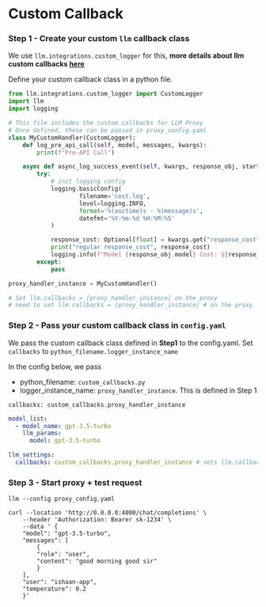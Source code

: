 # Custom Callback

### Step 1 - Create your custom `llm` callback class
We use `llm.integrations.custom_logger` for this, **more details about llm custom callbacks [here](https://docs.llm.ai/docs/observability/custom_callback)**

Define your custom callback class in a python file.

```python
from llm.integrations.custom_logger import CustomLogger
import llm
import logging

# This file includes the custom callbacks for LLM Proxy
# Once defined, these can be passed in proxy_config.yaml
class MyCustomHandler(CustomLogger):
    def log_pre_api_call(self, model, messages, kwargs): 
        print(f"Pre-API Call")

    async def async_log_success_event(self, kwargs, response_obj, start_time, end_time):
        try:
            # init logging config
            logging.basicConfig(
                    filename='cost.log',
                    level=logging.INFO,
                    format='%(asctime)s - %(message)s',
                    datefmt='%Y-%m-%d %H:%M:%S'
            )

            response_cost: Optional[float] = kwargs.get("response_cost", None)
            print("regular response_cost", response_cost)
            logging.info(f"Model {response_obj.model} Cost: ${response_cost:.8f}")
        except:
            pass

proxy_handler_instance = MyCustomHandler()

# Set llm.callbacks = [proxy_handler_instance] on the proxy
# need to set llm.callbacks = [proxy_handler_instance] # on the proxy
```

### Step 2 - Pass your custom callback class in `config.yaml`
We pass the custom callback class defined in **Step1** to the config.yaml. 
Set `callbacks` to `python_filename.logger_instance_name`

In the config below, we pass
- python_filename: `custom_callbacks.py`
- logger_instance_name: `proxy_handler_instance`. This is defined in Step 1

`callbacks: custom_callbacks.proxy_handler_instance`


```yaml
model_list:
  - model_name: gpt-3.5-turbo
    llm_params:
      model: gpt-3.5-turbo

llm_settings:
  callbacks: custom_callbacks.proxy_handler_instance # sets llm.callbacks = [proxy_handler_instance]

```

### Step 3 - Start proxy + test request
```shell
llm --config proxy_config.yaml
```

```shell
curl --location 'http://0.0.0.0:4000/chat/completions' \
    --header 'Authorization: Bearer sk-1234' \
    --data ' {
    "model": "gpt-3.5-turbo",
    "messages": [
        {
        "role": "user",
        "content": "good morning good sir"
        }
    ],
    "user": "ishaan-app",
    "temperature": 0.2
    }'
```
